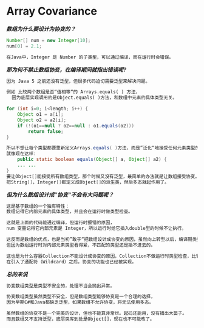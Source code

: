 # Array Covariance
***数组为什么要设计为协变的？***
```java
Number[] num = new Integer[10]; 
num[0] = 2.1; 
```
```md
在Java中，Integer 是 Number 的子类型，可以通过编译，而在运行时会错误。
```
***那为何不禁止数组协变，在编译期间就指出错误呢?***
```md
因为 Java 5 之前还没有泛型，但很多代码迫切需要泛型来解决问题。
```
```md
例如 比较两个数组是否“值相等“的 Arrays.equals( ) 方法，
  因为底层实现调用的是Object.equals( )方法，和数组中元素的具体类型无关。
```
```java
for (int i=0; i<length; i++) {
    Object o1 = a[i];
    Object o2 = a2[i];
    if (!(o1==null ? o2==null : o1.equals(o2)))
        return false;
}
```
```java
所以不想让每个类型都要重新定义Arrays.equals( )方法，而是”泛化“地接受任何元素类型的数组为参数。
就像现在这样:
	public static boolean equals(Object[] a, Object[] a2) {
    ... ...
}
要让Object[]能接受所有数组类型，那个时候又没有泛型，最简单的办法就是让数组接受协变。
把String[]，Integer[]都定义成Object[]的派生类，然后多态就起作用了。
```
***但为什么数组设计成”协变“不会有大问题呢？***
```md
这是基于数组的一个独有特性：
数组记得它内部元素的具体类型，并且会在运行时做类型检查。
```
```md
这就是上面的代码能通过编译，但运行时报错的原因，
num 变量记得它内部元素是 Integer，所以运行时给它插入double型的时候不让执行。
```
```md
这反而是数组的优点，也是当初”敢于“把数组设计成协变的原因，虽然向上转型以后，编译期类型检查放松了。
但因为数组运行时对内部元素类型看得紧，不匹配的类型还是插不进去的。
```
```md
这也是为什么容器Collection不能设计成协变的原因，Collection不做运行时类型检查，比较耿直。
在引入了通配符（Wildcard）之后，协变的功能也已经被实现。
```
***总的来说***
```md
协变数组类型是类型不安全的，处理不当会抛出异常。

协变数组类型虽然类型不安全，但是数组类型能够协变是一个合理的选择，
因为早期C#和Java都缺乏泛型，如果数组不允许协变，将无法使用多态。
```
```md
虽然数组的协变不是一个完美的设计，但也不能算非常烂。起码还能用，没有捅出大篓子。
而且数组又不支持泛型，底层类库到处是Object[]，现在也不可能改了。
```